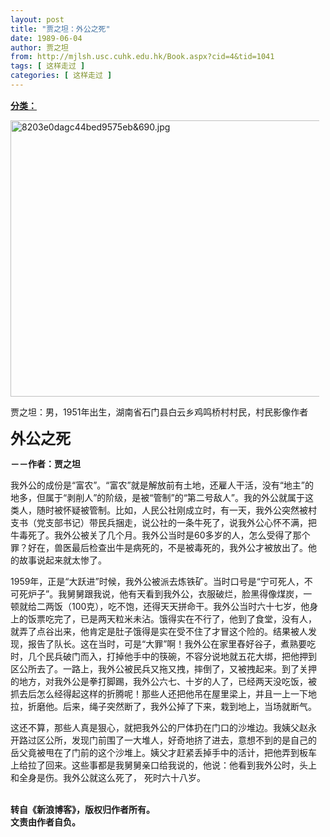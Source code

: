 ```yaml
---
layout: post
title: "贾之坦：外公之死"
date: 1989-06-04
author: 贾之坦
from: http://mjlsh.usc.cuhk.edu.hk/Book.aspx?cid=4&tid=1041
tags: [ 这样走过 ]
categories: [ 这样走过 ]
---
```


<div style="margin: 15px 10px 10px 0px;">
 <div>
  <span id="ctl00_ContentPlaceHolder1_chapter1_SubjectLabel" style="font-weight:bold;text-decoration:underline;">
   分类：
  </span>
 </div>
 <p>
  <img align="top" alt="8203e0dagc44bed9575eb&amp;690.jpg" border="0" height="442" src="http://mjlsh.usc.cuhk.edu.hk/medias/contents/1041/8203e0dagc44bed9575eb&amp;690.jpg" width="590"/>
 </p>
 <p>
  贾之坦：男，1951年出生，湖南省石门县白云乡鸡鸣桥村村民，村民影像作者
 </p>
 <p>
  <strong>
   <font size="5">
    外公之死
   </font>
  </strong>
 </p>
 <p>
  <strong>
   －－作者：贾之坦
  </strong>
 </p>
 <p>
  我外公的成份是“富农”。“富农”就是解放前有土地，还雇人干活，没有“地主”的地多，但属于“剥削人”的阶级，是被“管制”的“第二号敌人”。我的外公就属于这类人，随时被怀疑被管制。比如，人民公社刚成立时，有一天，我外公突然被村支书（党支部书记）带民兵捆走，说公社的一条牛死了，说我外公心怀不满，把牛毒死了。我外公被关了几个月。我外公当时是60多岁的人，怎么受得了那个罪？好在，兽医最后检查出牛是病死的，不是被毒死的，我外公才被放出了。他的故事说起来就太惨了。
 </p>
 <p>
  1959年，正是“大跃进”时候，我外公被派去炼铁矿。当时口号是“宁可死人，不可死炉子”。我舅舅跟我说，他有天看到我外公，衣服破烂，脸黑得像煤炭，一顿就给二两饭（100克），吃不饱，还得天天拼命干。我外公当时六十七岁，他身上的饭票吃完了，已是两天粒米未沾。饿得实在不行了，他到了食堂，没有人，就弄了点谷出来，他肯定是肚子饿得是实在受不住了才冒这个险的。结果被人发现，报告了队长。这在当时，可是“大罪”啊！我外公在家里舂好谷子，煮熟要吃时，几个民兵破门而入，打掉他手中的筷碗，不容分说地就五花大绑，把他押到区公所去了。一路上，我外公被民兵又拖又拽，摔倒了，又被拽起来。到了关押的地方，对我外公是拳打脚踢，我外公六七、十岁的人了，已经两天没吃饭，被抓去后怎么经得起这样的折腾呢！那些人还把他吊在屋里梁上，并且一上一下地拉，折磨他。后来，绳子突然断了，我外公掉了下来，栽到地上，当场就断气。
 </p>
 <p>
  这还不算，那些人真是狠心，就把我外公的尸体扔在门口的沙堆边。我姨父赵永开路过区公所，发现门前围了一大堆人，好奇地挤了进去，意想不到的是自己的岳父竟被甩在了门前的这个沙堆上。姨父才赶紧丢掉手中的活计，把他弄到板车上给拉了回来。这些事都是我舅舅亲口给我说的，他说：他看到我外公时，头上和全身是伤。我外公就这么死了， 死时六十八岁。
 </p>
 <p>
  <br/>
  <strong>
   转自《新浪博客》，版权归作者所有。
   <br/>
   文责由作者自负。
  </strong>
 </p>
</div>

